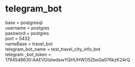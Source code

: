 # telegram_bot

base = postgresql <br />
username = postgres <br />
password = postgres <br />
port = 5432 <br />
nameBase = travel_bot <br />
telegram_bot_name = test_travel_city_info_bot <br />
telegram _bot_token = 1794548630:AAEVGtsIwdswYQHUHWO5ZbxGa076kzK24rQ
